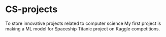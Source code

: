 # CS-projects
To store innovative projects related to computer science
My first project is making a ML model for Spaceship Titanic project on Kaggle competitions.

